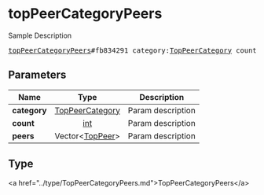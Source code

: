 # topPeerCategoryPeers

Sample Description

<pre>
<a href="../constructor/topPeerCategoryPeers.md">topPeerCategoryPeers</a>#fb834291 category:<a href="../type/TopPeerCategory.md">TopPeerCategory</a> count:<a href="../type/int.md">int</a> peers:Vector&lt;<a href="../type/TopPeer.md">TopPeer</a>&gt; = <a href="../type/TopPeerCategoryPeers.md">TopPeerCategoryPeers</a>;
</pre>

## Parameters

| Name | Type | Description |
|------|:----:|-------------|
| **category** | <a href="../type/TopPeerCategory.md">TopPeerCategory</a> | Param description |
| **count** | <a href="../type/int.md">int</a> | Param description |
| **peers** | Vector&lt;<a href="../type/TopPeer.md">TopPeer</a>&gt; | Param description |

## Type

&lt;a href=&#34;../type/TopPeerCategoryPeers.md&#34;&gt;TopPeerCategoryPeers&lt;/a&gt;
